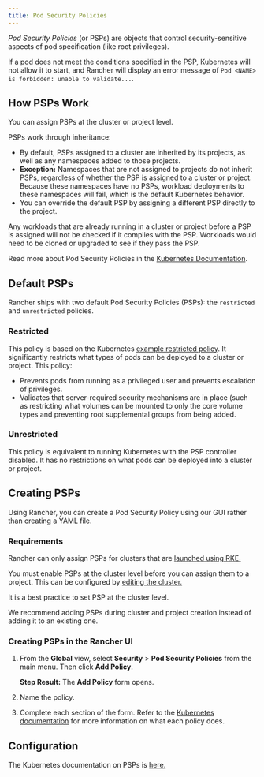 ```yaml
---
title: Pod Security Policies
---
```


<head> 
  <link rel="canonical" href="https://ranchermanager.docs.rancher.com/how-to-guides/new-user-guides/authentication-permissions-and-global-configuration/create-pod-security-policies">
</head>

_Pod Security Policies_ (or PSPs) are objects that control security-sensitive aspects of pod specification (like root privileges).

If a pod does not meet the conditions specified in the PSP, Kubernetes will not allow it to start, and Rancher will display an error message of `Pod <NAME> is forbidden: unable to validate...`.


## How PSPs Work

You can assign PSPs at the cluster or project level.

PSPs work through inheritance:

- By default, PSPs assigned to a cluster are inherited by its projects, as well as any namespaces added to those projects.
- **Exception:** Namespaces that are not assigned to projects do not inherit PSPs, regardless of whether the PSP is assigned to a cluster or project. Because these namespaces have no PSPs, workload deployments to these namespaces will fail, which is the default Kubernetes behavior.
- You can override the default PSP by assigning a different PSP directly to the project.

Any workloads that are already running in a cluster or project before a PSP is assigned will not be checked if it complies with the PSP. Workloads would need to be cloned or upgraded to see if they pass the PSP.

Read more about Pod Security Policies in the [Kubernetes Documentation](https://kubernetes.io/docs/concepts/policy/pod-security-policy/).

## Default PSPs

Rancher ships with two default Pod Security Policies (PSPs): the `restricted` and `unrestricted` policies.

### Restricted

This policy is based on the Kubernetes [example restricted policy](https://raw.githubusercontent.com/kubernetes/website/master/content/en/examples/policy/restricted-psp.yaml). It significantly restricts what types of pods can be deployed to a cluster or project. This policy:

- Prevents pods from running as a privileged user and prevents escalation of privileges.
- Validates that server-required security mechanisms are in place (such as restricting what volumes can be mounted to only the core volume types and preventing root supplemental groups from being added.

### Unrestricted

This policy is equivalent to running Kubernetes with the PSP controller disabled. It has no restrictions on what pods can be deployed into a cluster or project.

## Creating PSPs

Using Rancher, you can create a Pod Security Policy using our GUI rather than creating a YAML file.

### Requirements

Rancher can only assign PSPs for clusters that are [launched using RKE.](../../../pages-for-subheaders/launch-kubernetes-with-rancher.md)

You must enable PSPs at the cluster level before you can assign them to a project. This can be configured by [editing the cluster.](../../../pages-for-subheaders/cluster-configuration.md)

It is a best practice to set PSP at the cluster level.

We recommend adding PSPs during cluster and project creation instead of adding it to an existing one.

### Creating PSPs in the Rancher UI

1.	From the **Global** view, select **Security** > **Pod Security Policies** from the main menu. Then click **Add Policy**.

    **Step Result:** The **Add Policy** form opens.

2. Name the policy.

3. Complete each section of the form. Refer to the [Kubernetes documentation](https://kubernetes.io/docs/concepts/policy/pod-security-policy/) for more information on what each policy does.


## Configuration

The Kubernetes documentation on PSPs is [here.](https://kubernetes.io/docs/concepts/policy/pod-security-policy/)



<!-- links -->

[1]: https://kubernetes.io/docs/concepts/policy/pod-security-policy/#volumes-and-file-systems
[2]: https://kubernetes.io/docs/concepts/policy/pod-security-policy/#host-namespaces
[3]: https://kubernetes.io/docs/concepts/policy/pod-security-policy/#users-and-groups
